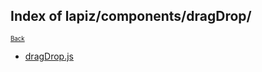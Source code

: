 ## Index of lapiz/components/dragDrop/

<sub><sup>[Back](../index.md)</sup></sub>

* [dragDrop.js](dragDrop.js.md)